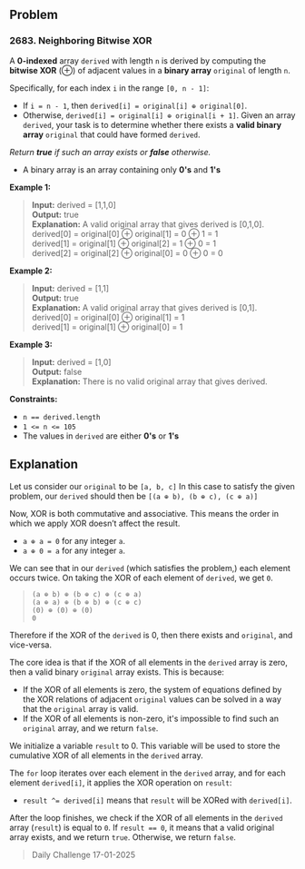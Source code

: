 ## Problem

### 2683. Neighboring Bitwise XOR

A **0-indexed** array `derived` with length `n` is derived by computing the **bitwise XOR** (⊕) of adjacent values in a **binary array** `original` of length `n`.

Specifically, for each index `i` in the range `[0, n - 1]`:

* If `i = n - 1`, then `derived[i] = original[i] ⊕ original[0]`.
* Otherwise, `derived[i] = original[i] ⊕ original[i + 1]`.
Given an array `derived`, your task is to determine whether there exists a **valid binary array** `original` that could have formed `derived`.

*Return **true** if such an array exists or **false** otherwise.*

* A binary array is an array containing only **0's** and **1's**

**Example 1:**

> **Input:** derived = [1,1,0]\
> **Output:** true\
> **Explanation:** A valid original array that gives derived is [0,1,0].\
> derived[0] = original[0] ⊕ original[1] = 0 ⊕ 1 = 1\
> derived[1] = original[1] ⊕ original[2] = 1 ⊕ 0 = 1\
> derived[2] = original[2] ⊕ original[0] = 0 ⊕ 0 = 0

**Example 2:**

> **Input:** derived = [1,1]\
> **Output:** true\
> **Explanation:** A valid original array that gives derived is [0,1].\
> derived[0] = original[0] ⊕ original[1] = 1\
> derived[1] = original[1] ⊕ original[0] = 1

**Example 3:**

> **Input:** derived = [1,0]\
> **Output:** false\
> **Explanation:** There is no valid original array that gives derived.

**Constraints:**

* `n == derived.length`
* `1 <= n <= 105`
* The values in `derived` are either **0's** or **1's**

## Explanation

Let us consider our `original` to be `[a, b, c]`
In this case to satisfy the given problem, our `derived` should then be `[(a ⊕ b), (b ⊕ c), (c ⊕ a)]`

Now, XOR is both commutative and associative. This means the order in which we apply XOR doesn’t affect the result.
* `a ⊕ a = 0` for any integer `a`.
* `a ⊕ 0 = a` for any integer `a`.

We can see that in our `derived` (which satisfies the problem,) each element occurs twice. On taking the XOR of each element of `derived`, we get `0`.

> `(a ⊕ b) ⊕ (b ⊕ c) ⊕ (c ⊕ a)`\
> `(a ⊕ a) ⊕ (b ⊕ b) ⊕ (c ⊕ c)`\
> `(0) ⊕ (0) ⊕ (0)`\
> `0`

Therefore if the XOR of the `derived` is 0, then there exists and `original`, and vice-versa.

The core idea is that if the XOR of all elements in the `derived` array is zero, then a valid binary `original` array exists. This is because:
* If the XOR of all elements is zero, the system of equations defined by the XOR relations of adjacent `original` values can be solved in a way that the `original` array is valid.
* If the XOR of all elements is non-zero, it's impossible to find such an `original` array, and we return `false`.

We initialize a variable `result` to 0. This variable will be used to store the cumulative XOR of all elements in the `derived` array.

The `for` loop iterates over each element in the `derived` array, and for each element `derived[i]`, it applies the XOR operation on `result`:
* `result ^= derived[i]` means that `result` will be XORed with `derived[i]`.

After the loop finishes, we check if the XOR of all elements in the `derived` array (`result`) is equal to `0`. If `result == 0`, it means that a valid original array exists, and we return `true`. Otherwise, we return `false`.

> Daily Challenge 17-01-2025